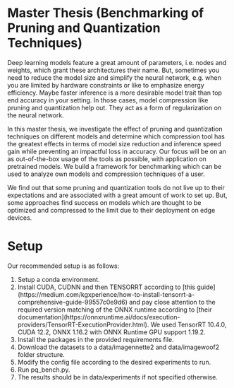 # Master Thesis (Benchmarking of Pruning and Quantization Techniques)


Deep learning models feature a great amount of parameters, i.e. nodes and weights, which grant these architectures their name. But, sometimes you need to reduce the model size and simplify the neural network, e.g. when you are limited by hardware constraints or like to emphasize energy efficiency. Maybe faster inference is a more desirable model trait than top end accuracy in your setting. In those cases, model compression like pruning and quantization help out. They act as a form of regularization on the neural network.

In this master thesis, we investigate the effect of pruning and quantization techniques on different models and determine which compression tool has the greatest effects in terms of model size reduction and inference speed gain while preventing an impactful loss in accuracy. Our focus will be on an as out-of-the-box usage of the tools as possible, with application on pretrained models. We build a framework for benchmarking which can be used to analyze own models and compression techniques of a user.

We find out that some pruning and quantization tools do not live up to their expectations and are associated with a great amount of work to set up. But, some approaches find success on models which are thought to be optimized and compressed to the limit due to their deployment on edge devices.

# Setup

Our recommended setup is as follows:

<ol>
  <li>Setup a conda environment.</li>
  <li>Install CUDA, CUDNN and then TENSORRT according to [this guide](https://medium.com/kgxperience/how-to-install-tensorrt-a-comprehensive-guide-99557c0e9d6) and pay close attention to the required version matching of the ONNX runtime according to [their documentation](https://onnxruntime.ai/docs/execution-providers/TensorRT-ExecutionProvider.html). We used TensorRT 10.4.0, CUDA 12.2, ONNX 1.16.2 with ONNX Runtime GPU support 1.19.2.</li>
  <li>Install the packages in the provided requirements file.</li>
  <li>Download the datasets to a data/imagennette2 and data/imagewoof2 folder structure.</li>
  <li>Modify the config file according to the desired experiments to run.</li>
  <li>Run pq_bench.py.</li>
  <li>The results should be in data/experiments if not specified otherwise.</li>
</ol> 
